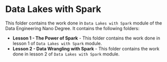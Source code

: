 # Data Lakes with Spark

This folder contains the work done in `Data Lakes with Spark` module of the Data Engineering Nano Degree. It contains the following folders:
* **Lesson 1 - The Power of Spark** - This folder contains the work done in lesson 1 of `Data Lakes with Spark` module.
* **Lesson 2 - Data Wrangling with Spark** - This folder contains the work done in lesson 2 of `Data Lakes with Spark` module.